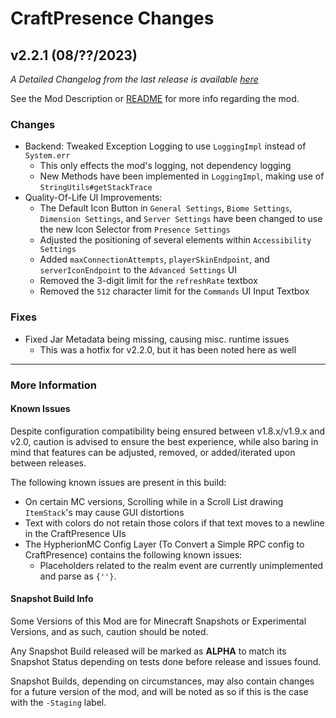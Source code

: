 # CraftPresence Changes

## v2.2.1 (08/??/2023)

_A Detailed Changelog from the last release is
available [here](https://gitlab.com/CDAGaming/CraftPresence/-/compare/release%2Fv2.2.0...release%2Fv2.2.1)_

See the Mod Description or [README](https://gitlab.com/CDAGaming/CraftPresence) for more info regarding the mod.

### Changes

* Backend: Tweaked Exception Logging to use `LoggingImpl` instead of `System.err`
    * This only effects the mod's logging, not dependency logging
    * New Methods have been implemented in `LoggingImpl`, making use of `StringUtils#getStackTrace`
* Quality-Of-Life UI Improvements:
    * The Default Icon Button in `General Settings`, `Biome Settings`, `Dimension Settings`, and `Server Settings` have
      been changed to use the new Icon Selector from `Presence Settings`
    * Adjusted the positioning of several elements within `Accessibility Settings`
    * Added `maxConnectionAttempts`, `playerSkinEndpoint`, and `serverIconEndpoint` to the `Advanced Settings` UI
    * Removed the 3-digit limit for the `refreshRate` textbox
    * Removed the `512` character limit for the `Commands` UI Input Textbox

### Fixes

* Fixed Jar Metadata being missing, causing misc. runtime issues
    * This was a hotfix for v2.2.0, but it has been noted here as well

___

### More Information

#### Known Issues

Despite configuration compatibility being ensured between v1.8.x/v1.9.x and v2.0,
caution is advised to ensure the best experience, while also baring in mind that features can be adjusted, removed, or
added/iterated upon between releases.

The following known issues are present in this build:

* On certain MC versions, Scrolling while in a Scroll List drawing `ItemStack`'s may cause GUI distortions
* Text with colors do not retain those colors if that text moves to a newline in the CraftPresence UIs
* The HypherionMC Config Layer (To Convert a Simple RPC config to CraftPresence) contains the following known issues:
    * Placeholders related to the realm event are currently unimplemented and parse as `{''}`.

#### Snapshot Build Info

Some Versions of this Mod are for Minecraft Snapshots or Experimental Versions, and as such, caution should be noted.

Any Snapshot Build released will be marked as **ALPHA** to match its Snapshot Status depending on tests done before
release
and issues found.

Snapshot Builds, depending on circumstances, may also contain changes for a future version of the mod, and will be noted
as so if this is the case with the `-Staging` label.
